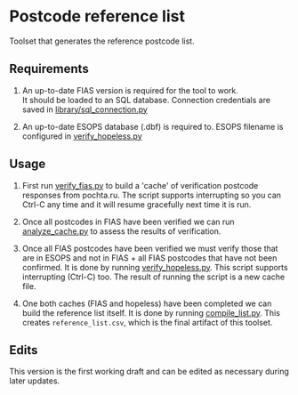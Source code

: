 # Postcode reference list

Toolset that generates the reference postcode list.


## Requirements

1.  An up-to-date FIAS version is required for the tool to work.  
    It should be loaded to an SQL database. Connection credentials are
    saved in [library/sql_connection.py](library/sql_connection.py)

2.  An up-to-date ESOPS database (.dbf) is required to. ESOPS filename
    is configured in [verify_hopeless.py](verify_hopeless.py)


## Usage

1.  First run [verify_fias.py](verify_fias.py) to build a 'cache' of
    verification postcode responses from pochta.ru. The script supports
    interrupting so you can Ctrl-C any time and it will resume
    gracefully next time it is run.

2.  Once all postcodes in FIAS have been verified we can run
    [analyze_cache.py](analyze_cache.py) to assess the results of
    verification.

3.  Once all FIAS postcodes have been verified we must verify those that
    are in ESOPS and not in FIAS + all FIAS postcodes that have not been
    confirmed. It is done by running
    [verify_hopeless.py](verify_hopeless.py). This script supports
    interrupting (Ctrl-C) too. The result of running the script is a new
    cache file.

4.  One both caches (FIAS and hopeless) have been completed we can build
    the reference list itself. It is done by running [compile_list.py](compile_list.py).
    This creates `reference_list.csv`, which is the final artifact of
    this toolset.


## Edits

This version is the first working draft and can be edited as necessary
during later updates.
